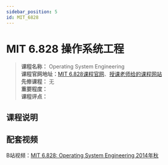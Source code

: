 ```yaml
---
sidebar_position: 5
id: MIT_6828
---
```


# MIT 6.828 操作系统工程


>**课程名称：** Operating System Engineering  
**课程官网地址：**[MIT 6.828课程官网](https://pdos.csail.mit.edu/6.828/2018/schedule.html)、[授课老师给的课程网站](https://timothya.com/learning/mit-6.828-operating-system-engineering/)    
**先修课程：** 无  
**重要程度：**     
**课程评点：** 

## 课程说明



## 配套视频

B站视频：[MIT 6.828: Operating System Engineering 2014年秋](https://www.bilibili.com/video/BV1px411E7ST)




